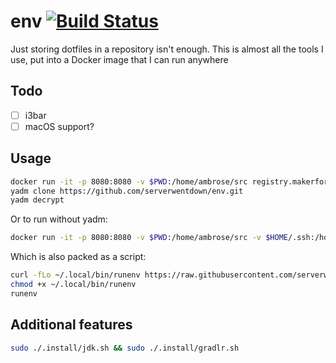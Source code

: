 
# env [![Build Status](https://ci.makerforce.io/api/badges/ambrose/env/status.svg)](https://ci.makerforce.io/ambrose/env)

Just storing dotfiles in a repository isn't enough. This is almost all the tools I use, put into a Docker image that I can run anywhere

## Todo

- [ ] i3bar
- [ ] macOS support?

## Usage

```sh
docker run -it -p 8080:8080 -v $PWD:/home/ambrose/src registry.makerforce.io/ambrose/env
yadm clone https://github.com/serverwentdown/env.git
yadm decrypt
```

Or to run without yadm: 

```sh
docker run -it -p 8080:8080 -v $PWD:/home/ambrose/src -v $HOME/.ssh:/home/ambrose/.ssh registry.makerforce.io/ambrose/env
```

Which is also packed as a script: 

```sh
curl -fLo ~/.local/bin/runenv https://raw.githubusercontent.com/serverwentdown/env/master/.local/bin/runenv
chmod +x ~/.local/bin/runenv
runenv
```

## Additional features

```sh
sudo ./.install/jdk.sh && sudo ./.install/gradlr.sh
```
